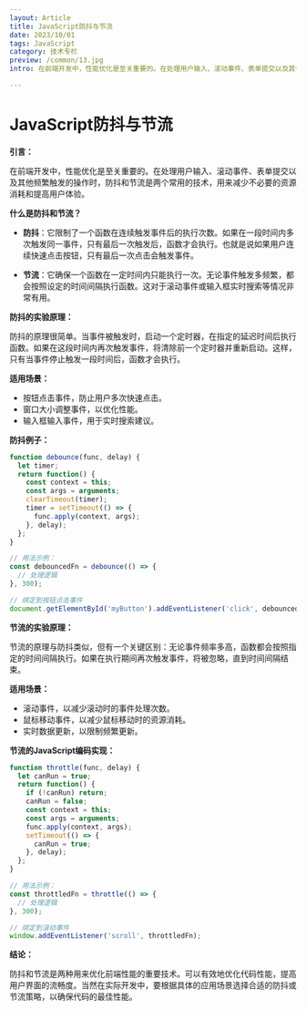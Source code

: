 ```yaml
---
layout: Article
title: JavaScript防抖与节流
date: 2023/10/01
tags: JavaScript
category: 技术专栏
preview: /common/13.jpg
intro: 在前端开发中，性能优化是至关重要的。在处理用户输入、滚动事件、表单提交以及其他频繁触发的操作时，防抖和节流是两个常用的技术，用来减少不必要的资源消耗和提高用户体验。

---
```


# JavaScript防抖与节流

**引言：**

在前端开发中，性能优化是至关重要的。在处理用户输入、滚动事件、表单提交以及其他频繁触发的操作时，防抖和节流是两个常用的技术，用来减少不必要的资源消耗和提高用户体验。

**什么是防抖和节流？**

- **防抖**：它限制了一个函数在连续触发事件后的执行次数。如果在一段时间内多次触发同一事件，只有最后一次触发后，函数才会执行。也就是说如果用户连续快速点击按钮，只有最后一次点击会触发事件。

- **节流**：它确保一个函数在一定时间内只能执行一次。无论事件触发多频繁，都会按照设定的时间间隔执行函数。这对于滚动事件或输入框实时搜索等情况非常有用。

**防抖的实验原理：**

防抖的原理很简单。当事件被触发时，启动一个定时器，在指定的延迟时间后执行函数。如果在这段时间内再次触发事件，将清除前一个定时器并重新启动。这样，只有当事件停止触发一段时间后，函数才会执行。

**适用场景：**

- 按钮点击事件，防止用户多次快速点击。
- 窗口大小调整事件，以优化性能。
- 输入框输入事件，用于实时搜索建议。

**防抖例子：**

```javascript
function debounce(func, delay) {
  let timer;
  return function() {
    const context = this;
    const args = arguments;
    clearTimeout(timer);
    timer = setTimeout(() => {
      func.apply(context, args);
    }, delay);
  };
}

// 用法示例：
const debouncedFn = debounce(() => {
  // 处理逻辑
}, 300);

// 绑定到按钮点击事件
document.getElementById('myButton').addEventListener('click', debouncedFn);
```

**节流的实验原理：**

节流的原理与防抖类似，但有一个关键区别：无论事件频率多高，函数都会按照指定的时间间隔执行。如果在执行期间再次触发事件，将被忽略，直到时间间隔结束。

**适用场景：**

- 滚动事件，以减少滚动时的事件处理次数。
- 鼠标移动事件，以减少鼠标移动时的资源消耗。
- 实时数据更新，以限制频繁更新。

**节流的JavaScript编码实现：**

```javascript
function throttle(func, delay) {
  let canRun = true;
  return function() {
    if (!canRun) return;
    canRun = false;
    const context = this;
    const args = arguments;
    func.apply(context, args);
    setTimeout(() => {
      canRun = true;
    }, delay);
  };
}

// 用法示例：
const throttledFn = throttle(() => {
  // 处理逻辑
}, 300);

// 绑定到滚动事件
window.addEventListener('scroll', throttledFn);
```

**结论：**

防抖和节流是两种用来优化前端性能的重要技术。可以有效地优化代码性能，提高用户界面的流畅度。当然在实际开发中，要根据具体的应用场景选择合适的防抖或节流策略，以确保代码的最佳性能。
